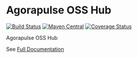 # Agorapulse OSS Hub

[![Build Status](https://github.com/agorapulse/agorapulse-oss/workflows/Check/badge.svg)](https://github.com/agorapulse/agorapulse-oss/actions)
[![Maven Central](https://img.shields.io/maven-central/v/com.agorapulse/agorapulse-oss.svg?label=Maven%20Central)](https://search.maven.org/search?q=g:%22com.agorapulse%22%20AND%20a:%22agorapulse-oss%22)
[![Coverage Status](https://coveralls.io/repos/github/agorapulse/agorapulse-oss/badge.svg?branch=master)](https://coveralls.io/github/agorapulse/agorapulse-oss?branch=master)

Agorapulse OSS Hub

See [Full Documentation][DOCS]

[DOCS]: https://agorapulse.github.io/agorapulse-oss
